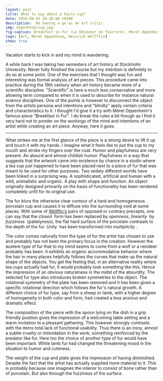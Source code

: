 ```yaml
---
layout: post
title: What to say about a hairy cup?
date: 2018-08-01 10:30:00 +0100
description:  Me having a go as an art critic
img: oppenheim/cup.jpg
fig-caption: Breakfast in Fur (Le Déjeuner en fourrure), Méret Oppenheim
tags: [Art, Méret Oppenheim, Heinrich Wölfflin]
show: true
---
```

Vacation starts to kick in and my mind is wandering.

A while back I was taking two semesters of art history at Stockholm University. Never fully finished the course but my intention is definitely to do so at some point. One of the exercises that I thought was fun and interesting was formal analysis of art pieces. This procedure came into practice during the 19th century when art history became more of a scientific discipline. "Scientific" is here a much less conservative and more allowing term compared to when it is used to describe for instance natural science disciplines. One of the points is however to disconnect the object from the artists persona and intentions and "blindly" apply certain criteria and characteristics to it. I thought I'd give it a try with Méret Oppenheim's famous piece "Breakfast in Fur". I do break the rules a bit though as I find it very hard not to ponder on the workings of the mind and intentions of an artist while creating an art piece. Anyway, here it goes:

---

What strikes me at the first glance of the piece is a strong desire to lift it up and touch it with my hands. I imagine what it feels like to put the cup to my mouth and stroke my fingers over the coat. Humor and playfulness are very present. An absurd and almost childish humor. Playfulness in a way that suggests that the artwork came into existence by chance in a studio where a tea cup just happened to have been placed next to a piece of fur  that was meant to be used for other purposes. Two widely different worlds have been linked in a surprising way. A sophisticated, artificial and human with a wild, animalistic and organic. A play with shape and function. An object originally designed primarily on the basis of functionality has been rendered completely unfit for its original use.

The fur blurs the otherwise clear contour of a hard and homogeneous porcelain cup and causes it to diffuse into the surrounding void at some places. With some of [Wöllflin's](https://en.wikipedia.org/wiki/Heinrich_W%C3%B6lfflin) pairs of opposed or contrary precepts, one can say that the _closed_&nbsp; form has been replaced by _openness_, _linearity_&nbsp; by _fuzziness_&nbsp; (paitelyness), the flat hard surface of the porcelain contrasts to the depth of the fur. _Unity_&nbsp; has been transformed into _multiplicity_&nbsp;. 

The color comes naturally from the type of fur the artist has chosen to use and probably has not been the primary focus in the creation. However the austere type of fur that to my mind seems to come from a wolf or a reindeer probably has been. It exhibits an organic accommodative behavior where the hair in many places helpfully follows the curves that make up the natural shape of the objects. You get the feeling that, in an alternative reality where tea cups actually had fur, it would probably look something like this. Hence the impression of an obvious naturalness in the midst of the absurdity. The selected fur type also introduces broken symmetries to the object. The rotational symmetry of the plate has been removed and it has been given a specific rotational direction which follows the fur's natural growth. A different choice of fur type, say from a sheep or lamb, with a higher degree of homogeneity in both color and form, had created a less anxious and dramatic effect. 

The composition of the piece with the spoon lying on the dish in a grip friendly position gives the impression of a welcoming table setting and a warm invitation to a pleasant gathering. This however strongly contrasts with the items total lack of functional usability. Thus there is an irony, almost a subtle cruelty or intimidation in the work, something reinforced by the predator like fur. Here too the choice of another type of fur would have been important. White lamb fur had changed the threatening mood in the situation to humor and cuteness. 

The weight of the cup and plate gives the impression of having diminished. Despite the fact that the artist has actually supplied more material to it. This is probably because one imagines the interior to consist of bone rather than of porcelain. But also through the fuzziness of the surface.
